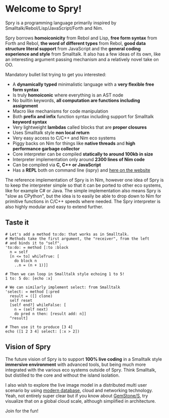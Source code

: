 # Welcome to Spry!

Spry is a programming language primarily inspired by Smalltalk/Rebol/Lisp/JavaScript/Forth and Nim.

Spry borrows **homoiconicity** from Rebol and Lisp, **free form syntax** from Forth and Rebol, **the word of different types** from Rebol, **good data structure literal support** from JavaScript and the **general coding experience and style** from Smalltalk. It also has a few ideas of its own, like an interesting argument passing mechanism and a relatively novel take on OO.

Mandatory bullet list trying to get you interested:

* A **dynamically typed** minimalistic language with a **very flexible free form syntax**
* Is truly **homoiconic** where everything is an AST node
* No builtin keywords, **all computation are functions including assignment**
* Macro like mechanisms for code manipulation
* Both **prefix and infix** function syntax including support for Smalltalk **keyword syntax**
* Very lightweight **lambdas** called blocks that are **proper closures**
* Uses Smalltalk style **non local return**
* Very easy access to C/C++ and Nim eco systems
* Piggy backs on Nim for things like **native threads** and **high performance garbage collector**
* Core interpreter can be compiled **statically to around 100kb in size**
* Interpreter implementation only around **2300 lines of Nim code**
* Can be compiled via **C, C++ or JavaScript**
* Has a **REPL** both on command line (ispry) and [here on the website](repl)

The reference implementation of Spry is in Nim, however one idea of Spry is to keep the interpreter simple so that it can be ported to other eco systems, like for example C# or Java. The simple implementation also means Spry is "slow as CPython", but the idea is to easily be able to drop down to Nim for primitive functions in C/C++ speeds where needed. The Spry interpreter is also highly modular and easy to extend further.

## Taste it

```self
# Let's add a method to:do: that works as in Smalltalk.
# Methods take the first argument, the "receiver", from the left
# and binds it to "self".
'to:do: = method [:to :block
  n = self
  [n <= to] whileTrue: [
    do block n
    ..n = (n + 1)]]

# Then we can loop in Smalltalk style echoing 1 to 5!
1 to: 5 do: [echo :x]

# We can similarly implement select: from Smalltalk
'select: = method [:pred
  result = ([] clone)
  self reset
  [self end?] whileFalse: [
    n = (self next)
    do pred n then: [result add: n]]
  ^result]

# Then use it to produce [3 4]
echo ([1 2 3 4] select: [:x > 2])
```

## Vision of Spry

The future vision of Spry is to support **100% live coding** in a Smalltalk style **immersive environment** with advanced tools, but being much more integrated with the various eco systems outside of Spry. Think Smalltalk, but distilled to the core and without the island isolation.

I also wish to explore the live image model in a distributed multi user scenario by using [modern database](http://sphia.org), cloud and networking technology. Yeah, not entirely super clear but if you know about [GemStone/S](https://gemtalksystems.com/products/gs64/), try visualize that on a global cloud scale, although simplified in architecture.

Join for the fun!

